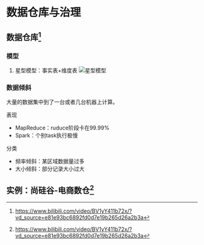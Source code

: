# 数据仓库与治理


<!--more-->

## 数据仓库[^1]

### 模型

1. 星型模型：事实表+维度表
![星型模型](https://pic1.zhimg.com/80/v2-3ab86050013d9381c1555482df933f58_1440w.webp)


### 数据倾斜

大量的数据集中到了一台或者几台机器上计算。

表现
- MapReduce：ruduce阶段卡在99.99%
- Spark：个别task执行极慢

分类
- 频率倾斜：某区域数据量过多
- 大小倾斜：部分记录大小过大


## 实例：尚硅谷-电商数仓[^1]

[^1]: https://www.bilibili.com/video/BV1yY411b72x/?vd_source=e81e93bc6892fd0d7e19b265d26a2b3a

[^1]: 尚硅谷物流数仓笔记（数仓基础知识） @橘生淮南 https://zhuanlan.zhihu.com/p/647035072
